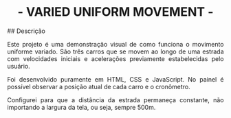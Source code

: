 <h1 align="center">- VARIED UNIFORM MOVEMENT -</h1>
## Descrição
<p align="justify">Este projeto é uma demonstração visual de como funciona o movimento uniforme variado. São três carros que se movem ao longo de uma estrada com velocidades iniciais e acelerações previamente estabelecidas pelo usuário.</p>
<p align="justify">Foi desenvolvido puramente em HTML, CSS e JavaScript. No painel é possível observar a posição atual de cada carro e o cronômetro.</p>
<p align="justify">Configurei para que a distância da estrada permaneça constante, não importando a largura da tela, ou seja, sempre 500m.</p>
